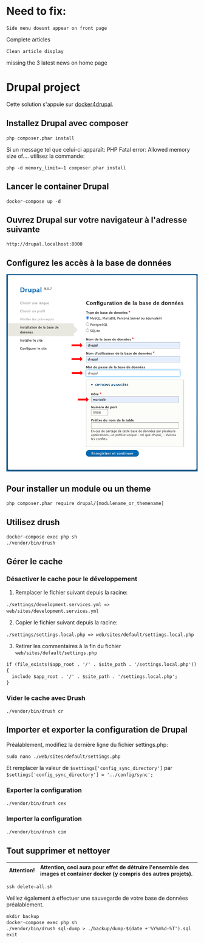 # Need to fix: 
```
Side menu doesnt appear on front page
```
Complete articles 
```
Clean article display
```
missing the 3 latest news on home page


# Drupal project

Cette solution s'appuie sur [docker4drupal](https://github.com/wodby/docker4drupal).

## Installez Drupal avec composer

```
php composer.phar install
```

Si un message tel que celui-ci apparaît: PHP Fatal error:  Allowed memory size of.... utilisez la commande:

```
php -d memory_limit=-1 composer.phar install 
```

## Lancer le container Drupal

```
docker-compose up -d
```

## Ouvrez Drupal sur votre navigateur à l'adresse suivante

```
http://drupal.localhost:8000
```

## Configurez les accès à la base de données

![Alt text](install-drupal.png?raw=true "Configuration de la base de données")

## Pour installer un module ou un theme

```
php composer.phar require drupal/[modulename_or_themename]
```

## Utilisez drush

```
docker-compose exec php sh
./vendor/bin/drush
```

## Gérer le cache

### Désactiver le cache pour le développement

1. Remplacer le fichier suivant depuis la racine:

```./settings/development.services.yml => web/sites/development.services.yml```

2. Copier le fichier suivant depuis la racine:

```./settings/settings.local.php => web/sites/default/settings.local.php```

3. Retirer les commentaires à la fin du fichier ```web/sites/default/settings.php```

```
if (file_exists($app_root . '/' . $site_path . '/settings.local.php')) {
  include $app_root . '/' . $site_path . '/settings.local.php';
}
```

### Vider le cache avec Drush

```
./vendor/bin/drush cr
```

## Importer et exporter la configuration de Drupal

Préalablement, modifiez la dernière ligne du fichier settings.php:

```
sudo nano ./web/sites/default/settings.php
```

Et remplacer la valeur de ```$settings['config_sync_directory']``` par ```$settings['config_sync_directory'] = '../config/sync';```

### Exporter la configuration

```
./vendor/bin/drush cex
```

### Importer la configuration

```
./vendor/bin/drush cim
```
 

## Tout supprimer et nettoyer

Attention! | Attention, ceci aura pour effet de détruire l'ensemble des images et container docker (y compris des autres projets).
:---: | :---

```
ssh delete-all.sh
```

Veillez également à effectuer une sauvegarde de votre base de données préalablement.

```
mkdir backup
docker-compose exec php sh
./vendor/bin/drush sql-dump > ./backup/dump-$(date +'%Y%m%d-%T').sql
exit
```

